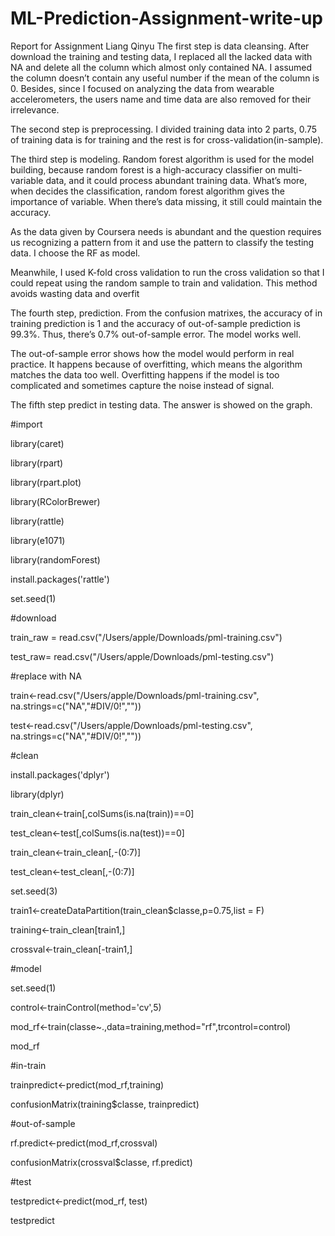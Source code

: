 # ML-Prediction-Assignment-write-up

Report for Assignment
Liang Qinyu
The first step is data cleansing. After download the training and testing data, I replaced all the lacked data with NA and delete all the column which almost only contained NA. I assumed the column doesn’t contain any useful number if the mean of the column is 0. Besides, since I focused on analyzing the data from wearable accelerometers, the users name and time data are also removed for their irrelevance.

The second step is preprocessing. I divided training data into 2 parts, 0.75 of training data is for training and the rest is for cross-validation(in-sample).

The third step is modeling. Random forest algorithm is used for the model building, because random forest is a high-accuracy classifier on multi-variable data, and it could process abundant training data. What’s more, when decides the classification, random forest algorithm gives the importance of variable. When there’s data missing, it still could maintain the accuracy. 

As the data given by Coursera needs is abundant and the question requires us recognizing a pattern from it and use the pattern to classify the testing data. I choose the RF as model.
 
Meanwhile, I used K-fold cross validation to run the cross validation so that I could repeat using the random sample to train and validation. This method avoids wasting data and overfit

 

The fourth step, prediction. From the confusion matrixes, the accuracy of in training prediction is 1 and the accuracy of out-of-sample prediction is 99.3%. Thus, there’s 0.7% out-of-sample error. The model works well. 

The out-of-sample error shows how the model would perform in real practice. It happens because of overfitting, which means the algorithm matches the data too well.  Overfitting happens if the model is too complicated and sometimes capture the noise instead of signal.

The fifth step predict in testing data. The answer is showed on the graph.


#import

library(caret)

library(rpart)

library(rpart.plot)

library(RColorBrewer)

library(rattle)

library(e1071)

library(randomForest)

install.packages('rattle')

set.seed(1) 

#download

train_raw = read.csv("/Users/apple/Downloads/pml-training.csv")

test_raw= read.csv("/Users/apple/Downloads/pml-testing.csv") 

#replace with NA

train<-read.csv("/Users/apple/Downloads/pml-training.csv", na.strings=c("NA","#DIV/0!",""))

test<-read.csv("/Users/apple/Downloads/pml-testing.csv", na.strings=c("NA","#DIV/0!",""))

#clean

install.packages('dplyr')

library(dplyr)

train_clean<-train[,colSums(is.na(train))==0] 

test_clean<-test[,colSums(is.na(test))==0]

train_clean<-train_clean[,-(0:7)]

test_clean<-test_clean[,-(0:7)]

set.seed(3)

train1<-createDataPartition(train_clean$classe,p=0.75,list = F)

training<-train_clean[train1,]

crossval<-train_clean[-train1,]

#model

set.seed(1)

control<-trainControl(method='cv',5)

mod_rf<-train(classe~.,data=training,method="rf",trcontrol=control)

mod_rf

#in-train

trainpredict<-predict(mod_rf,training)

confusionMatrix(training$classe, trainpredict)

#out-of-sample

rf.predict<-predict(mod_rf,crossval)

confusionMatrix(crossval$classe, rf.predict)

#test

testpredict<-predict(mod_rf, test)

testpredict

